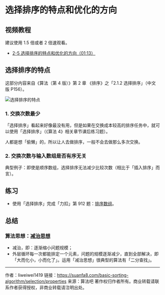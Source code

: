# 选择排序的特点和优化的方向

## 视频教程

建议使用 1.5 倍或者 2 倍速观看。

- [2-5 选择排序的特点和优化的方向（01:13）](https://www.bilibili.com/video/BV1y44y1q7MJ?p=5)

## 选择排序的特点

这部分内容来自《算法（第 4 版）》第 2 章 《排序》之「2.1.2 选择排序」（中文版 P156）。

![选择排序的特点](https://suanfa8-1252206550.cos.ap-shanghai.myqcloud.com/202301241827860.png)

### 1. 交换次数最少

「选择排序」看起来好像最没有用，但是如果在交换成本较高的排序任务中，就可以使用「选择排序」（《算法 4》相关章节课后练习题）。

人都是想「偷懒」的，所以让人去做排序，一般不会去做那么多次交换。

### 2. 交换次数与输入数组是否有序无关

典型例子：即使是顺序数组，选择排序无法减少比较次数（相比于「插入排序」而言）。

## 练习

- 使用「选择排序」完成「力扣」第 912 题：[排序数组](https://leetcode-cn.com/problems/sort-an-array/)。

## 总结

### 算法思想：[减治思想](https://www.geeksforgeeks.org/decrease-and-conquer/)

- 减治，即：逐渐缩小问题规模；
- 外层循环每一次都能排定一个元素，问题的规模逐渐减少，直到全部解决，即「大而化小，小而化了」。运用「减治思想」很典型的算法有「二分查找」。

---

作者：liweiwei1419
链接：https://suanfa8.com/basic-sorting-algorithm/selection/properties
来源：算法吧
著作权归作者所有。商业转载请联系作者获得授权，非商业转载请注明出处。
